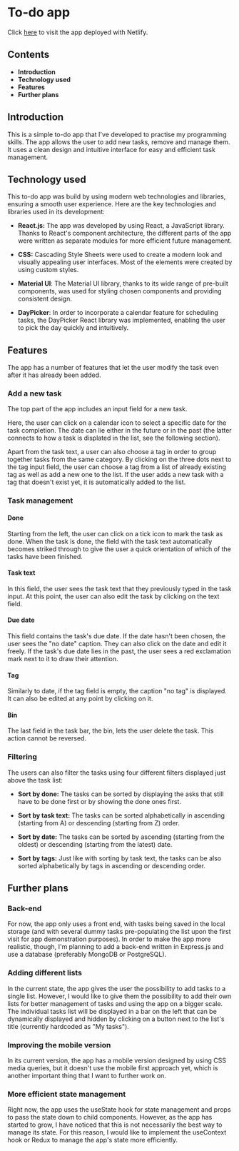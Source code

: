 # To-do app

Click [here](https://piotr-to-do-app.netlify.app) to visit the app deployed with Netlify.

## Contents

- **Introduction**
- **Technology used**
- **Features**
- **Further plans**

## Introduction

This is a simple to-do app that I've developed to practise my programming skills. The app allows the user to add new tasks, remove and manage them.
It uses a clean design and intuitive interface for easy and efficient task management.

## Technology used

This to-do app was build by using modern web technologies and libraries, ensuring a smooth user experience. Here are the key technologies and libraries
used in its development:

- **React.js:** The app was developed by using React, a JavaScript library. Thanks to React's component architecture, the different parts of the app
  were written as separate modules for more efficient future management.
- **CSS:** Cascading Style Sheets were used to create a modern look and visually appealing user interfaces. Most of the elements were created by
  using custom styles.

- **Material UI**: The Material UI library, thanks to its wide range of pre-built components, was used for styling chosen components
  and providing consistent design.

- **DayPicker**: In order to incorporate a calendar feature for scheduling tasks, the DayPicker React library was implemented,
  enabling the user to pick the day quickly and intuitively.

## Features

The app has a number of features that let the user modify the task even after it has already been added.

### Add a new task

The top part of the app includes an input field for a new task.

Here, the user can click on a calendar icon to select
a specific date for the task completion. The date can lie either in the future or in the past (the latter connects to how a task is
displated in the list, see the following section).

Apart from the task text, a user can also choose a tag in order to group together tasks from the same category. By clicking on the three dots next to the tag input field, the user can choose a tag from a list of already existing tag as well as add a new one to the list. If the user adds a new task with a tag that doesn't exist yet, it is automatically added to the list.

### Task management

#### Done

Starting from the left, the user can click on a tick icon to mark the task as done. When the task is done, the field with the task text automatically
becomes striked through to give the user a quick orientation of which of the tasks have been finished.

#### Task text

In this field, the user sees the task text that they previously typed in the task input. At this point, the user can also edit the task by clicking
on the text field.

#### Due date

This field contains the task's due date. If the date hasn't been chosen, the user sees the "no date" caption. They can also click on the date
and edit it freely. If the task's due date lies in the past, the user sees a red exclamation mark next to it to draw their attention.

#### Tag

Similarly to date, if the tag field is empty, the caption "no tag" is displayed. It can also be edited at any point by clicking on it.

#### Bin

The last field in the task bar, the bin, lets the user delete the task. This action cannot be reversed.

### Filtering

The users can also filter the tasks using four different filters displayed just above the task list:

- **Sort by done:** The tasks can be sorted by displaying the asks that still have to be done first or by showing the done ones first.

- **Sort by task text:** The tasks can be sorted alphabetically in ascending (starting from A) or descending (starting from Z) order.

- **Sort by date:** The tasks can be sorted by ascending (starting from the oldest) or descending (starting from the latest) date.

- **Sort by tags:** Just like with sorting by task text, the tasks can be also sorted alphabetically by tags in ascending or descending order.

## Further plans

### Back-end

For now, the app only uses a front end, with tasks being saved in the local storage (and with several dummy tasks pre-populating the list
upon the first visit for app demonstration purposes). In order to make the app more realistic, though, I'm planning to add a back-end written
in Express.js and use a database (preferably MongoDB or PostgreSQL).

### Adding different lists

In the current state, the app gives the user the possibility to add tasks to a single list. However, I would like to give them
the possibility to add their own lists for better management of tasks and using the app on a bigger scale.
The individual tasks list will be displayed in a bar on the left that can be dynamically displayed and hidden by clicking on a button next to
the list's title (currently hardcoded as "My tasks").

### Improving the mobile version

In its current version, the app has a mobile version designed by using CSS media queries, but it doesn't use the mobile first approach yet, which is another important thing that I want to further work on.

### More efficient state management

Right now, the app uses the useState hook for state management and props to pass the state down to child components. However, as the app has started to grow, I have noticed that this is not necessarily the best way to manage its state. For this reason, I would like to implement the useContext hook or Redux to manage the app's state more efficiently.

